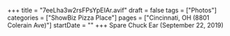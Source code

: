 +++
title = "7eeLha3w2rsFPsYpEIAr.avif"
draft = false
tags = ["Photos"]
categories = ["ShowBiz Pizza Place"]
pages = ["Cincinnati, OH (8801 Colerain Ave)"]
startDate = ""
+++
Spare Chuck Ear (September 22, 2019)
